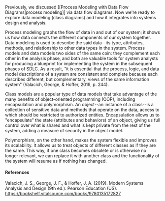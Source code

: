 Previously, we discussed [[Process Modeling with Data Flow Diagrams|process modeling]] via data flow diagrams. Now we're ready to explore data modeling (class diagrams) and how it integrates into systems design and analysis.

Process modeling graphs the flow of data in and out of our system; it shows us how data connects the different components of our system together. Data modeling is used to describe the said data--its type, attributes, methods, and relationship to other data types in the system. Process models and data models two sides of the same coin: they complement each other in the analysis phase, and both are valuable tools for system analysts for producing a blueprint for implementing the system in the subsequent phases of SDLC. As a result, "it is essential that the process, logic, and data model descriptions of a system are consistent and complete because each describes different, but complementary, views of the same information system" (Valacich, George, & Hoffer, 2019, p. 244).

Class models are a popular type of data models that take advantage of the many benefits of object-oriented programming (OOP), including encapsulation and polymorphism. An object--an instance of a class--is a collection of sensitive data and methods that operate on the data, access to which should be restricted to authorized entities. Encapsulation allows us to "encapsulate" the state (attributes and behaviors) of an object, giving us full control over what is shared and what is kept private from the rest of the system, adding a measure of security in the object model.

Polymorphism, on the other hand, makes the system flexible and improves its scalability. It allows us to treat objects of different classes as if they are the same. This way, if one class becomes obsolete or is otherwise no longer relevant, we can replace it with another class and the functionality of the system will resume as if nothing has changed.


#### References
Valacich, J. S., George, J. F., & Hoffer, J. A. (2019). Modern Systems Analysis and Design (9th ed.). Pearson Education (US). https://bookshelf.vitalsource.com/books/9780135172827